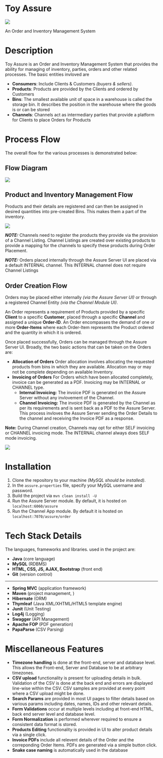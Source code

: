 # Toy Assure
![](https://i.ibb.co/30139VR/nextscm-squarelogo-1500222803446.png)

An Order and Inventory Management System

# Description
Toy Assure is an Order and Inventory Management System that provides the ability for managing of inventory, parties, orders and other related processes.
The basic entities invloved are
+ **Consumers**:
Include Clients & Customers *(buyers & sellers)*.
+ **Products**:
Products are provided by the Clients and ordered by Customers
+ **Bins**:
The smallest available unit of space in a warehouse is called the storage bin. It describes the position in the warehouse where the goods is or can be stored
+ **Channels**:
Channels act as intermediary parties that provide a platform for Clients to place Orders for Products

# Process Flow
The overall flow for the various processes is demonstrated below:
## Flow Diagram
![](https://i.ibb.co/31t3pX4/Untitled-Diagram.png)

## Product and Inventory Management Flow
Products and their details are registered and can then be assigned in desired quantities into pre-created Bins. This makes them a part of the inventory.

![](https://i.ibb.co/N65J8QV/Untitled-Diagram-1.png)

***NOTE:*** Channels need to register the products they provide via the provision of a Channel Listing. Channel Listings are created over existing products to provide a mapping for the channels to specify these products during Order Placement.

***NOTE:*** Orders placed internally through the Assure Server UI are placed via a default INTERNAL channel. This INTERNAL channel does not require Channel Listings

## Order Creation Flow
Orders may be placed either internally *(via the Assure Server UI)* or through a registered Channel Entity *(via the Channel Module UI)*.

An Order represents a requirement of Products provided by a specific **Client** to a specific **Customer**, placed through a specific **Channel** and assigned a unique **Order-ID**.
An Order encompasses the demand of one or more **Order-Items** where each Order-Item represents the Product ordered and the quantity in which it is ordered.

Once placed successfully, Orders can be managed through the Assure Server UI. Broadly, the two basic actions that can be taken on the Orders are:
+ **Allocation of Orders**
Order allocation involves allocating the requested products from bins in which they are available. Allocation may or may not be complete depending on available Inventory.
+ **Invoicing of Orders**
For Orders which have been allocated completely, invoice can be generated as a PDF. Invoicing may be INTERNAL or CHANNEL type.
	+ **Internal Invoicing:** The invoice PDF is generated on the Assure Server without any invlovement of the Channel.
	+ **Channel Invoicing:** The invoice PDF is generated by the Channel as per its requirements and is sent back as a PDF to the Assure Server. This process invloves the Assure Server sending the Order Details to the channel and receiving the Invoice PDF as a response.

**Note:** During Channel creation, Channels may opt for either SELF invoicing or CHANNEL invoicing mode. The INTERNAL channel always does SELF mode invoicing.

![](https://i.ibb.co/8zqgzC7/Untitled-Diagram-2.png)

# Installation
1. Clone the repository to your machine *(MySQL should be installed)*.
2. In the ```assure.properties``` file, specify your MySQL username and password.
3. Build the project via ```mvn clean install -U```
4. Run the Assure Server module. By default, it is hosted on ```localhost:6060/assure```
5. Run the Channel App module.  By default it is hosted on ```localhost:7070/assure/order```

# Tech Stack Details
The languages, frameworks and libraries. used in the project are:
+ **Java** (core language)
+ **MySQL** (RDBMS)
+ **HTML, CSS, JS, AJAX, Bootstrap** (front end)
+ **Git** (version control)
---
+ **Spring MVC** (application framework)
+ **Maven** (project management, )
+ **Hibernate** (ORM)
+ **Thymleaf** (Java XML/XHTML/HTML5 template engine)
+ **Junit** (Unit Testing)
+ **Log4j** (Logging)
+ **Swagger** (API Management)
+ **Apache FOP** (PDF generation)
+ **PapaParse** (CSV Parsing)


# Miscellaneous Features
+ **Timezone handling** is done at the front-end, server and database level. This allows the Front-end, Server and Database to be at arbitrary timezones.
+ **CSV upload** functionality is present for uploading details in bulk. Validation of the CSV is done at the back end and errors are displayed line-wise within the CSV. CSV samples are provided at every point where a CSV upload might be done.
+ **Search Params** are provided in most UI pages to filter details based on various params including dates, names, IDs and other relevant details.
+ **Form Validations** occur at multiple levels including at front-end HTML, back end server level and database level.
+ **Form Normalization** is performed wherever required to ensure a consistent data format is stored.
+ **Products Editing** functionality is provided in UI to alter product details via a single click.
+ **Invoice PDFs** include all relevent details of the Order and the correponding Order Items. PDFs are generated via a simple button click.
+ **Snake case naming** is automatically used in the database


